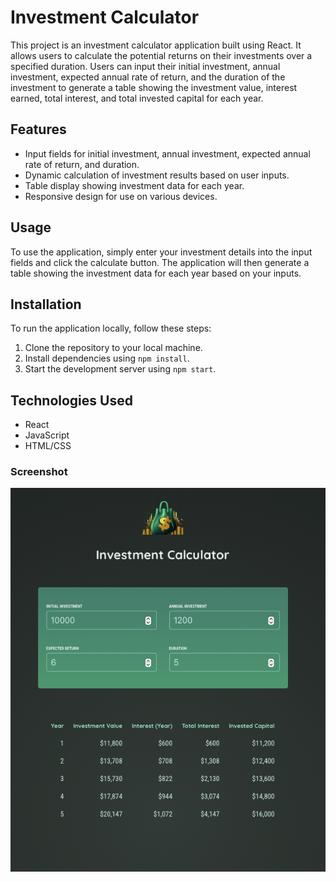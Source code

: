 # Investment Calculator

This project is an investment calculator application built using React. It allows users to calculate the potential returns on their investments over a specified duration. Users can input their initial investment, annual investment, expected annual rate of return, and the duration of the investment to generate a table showing the investment value, interest earned, total interest, and total invested capital for each year.

## Features
- Input fields for initial investment, annual investment, expected annual rate of return, and duration.
- Dynamic calculation of investment results based on user inputs.
- Table display showing investment data for each year.
- Responsive design for use on various devices.

## Usage
To use the application, simply enter your investment details into the input fields and click the calculate button. The application will then generate a table showing the investment data for each year based on your inputs.

## Installation
To run the application locally, follow these steps:
1. Clone the repository to your local machine.
2. Install dependencies using `npm install`.
3. Start the development server using `npm start`.

## Technologies Used
- React
- JavaScript
- HTML/CSS


### Screenshot

![screenshot](https://github.com/Matilda-bit/investment-calculator/blob/main/src/assets/Screenshot%202024-04-19%20at%2020.19.40.png?raw=true)
